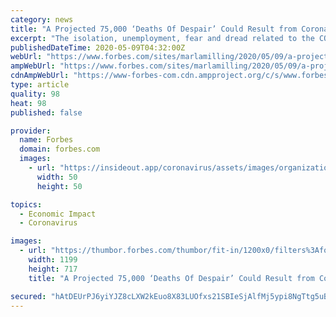 ```yaml
---
category: news
title: "A Projected 75,000 ‘Deaths Of Despair’ Could Result from Coronavirus Pandemic Impact"
excerpt: "The isolation, unemployment, fear and dread related to the COVID-19 pandemic could lead to 75,000 deaths of despair."
publishedDateTime: 2020-05-09T04:32:00Z
webUrl: "https://www.forbes.com/sites/marlamilling/2020/05/09/a-projected-75000-deaths-of-despair-could-result-from-coronavirus-pandemic-impact/"
ampWebUrl: "https://www.forbes.com/sites/marlamilling/2020/05/09/a-projected-75000-deaths-of-despair-could-result-from-coronavirus-pandemic-impact/amp/"
cdnAmpWebUrl: "https://www-forbes-com.cdn.ampproject.org/c/s/www.forbes.com/sites/marlamilling/2020/05/09/a-projected-75000-deaths-of-despair-could-result-from-coronavirus-pandemic-impact/amp/"
type: article
quality: 98
heat: 98
published: false

provider:
  name: Forbes
  domain: forbes.com
  images:
    - url: "https://insideout.app/coronavirus/assets/images/organizations/forbes.com-50x50.jpg"
      width: 50
      height: 50

topics:
  - Economic Impact
  - Coronavirus

images:
  - url: "https://thumbor.forbes.com/thumbor/fit-in/1200x0/filters%3Aformat%28jpg%29/https%3A%2F%2Fspecials-images.forbesimg.com%2Fimageserve%2F1212168424%2F0x0.jpg"
    width: 1199
    height: 717
    title: "A Projected 75,000 ‘Deaths Of Despair’ Could Result from Coronavirus Pandemic Impact"

secured: "hAtDEUrPJ6yiYJZ8cLXW2kEuo8X83LUOfxs21SBIeSjAlfMj5ypi8NgTtg5uByZpOBi72gXudhHyQxUqBypkm7la3UN8S7ZDPaRHWPnDg9FwPDkfljKXFm69V66mHhmPXXTqhX0YglpNq1Nhj9+XVK0ZPDj/sfs9k+EwUQEVJTg5/v4gxvpLkRp6x/jRFhGI5nAvF3TZmS8NBXh9pg7GW7XyP0neDcFz05mAGrtiJ8P0olPtdNDiK1Zb3SRp2gOtgIr5eJJsGkfo5Utu3iRrIAt2UwUD7MUuWVHhFYRzFS1Tx648AqyBPOshn2YnwNJe;e+BRFFswKUbCZLjkMKx+Pw=="
---
```


